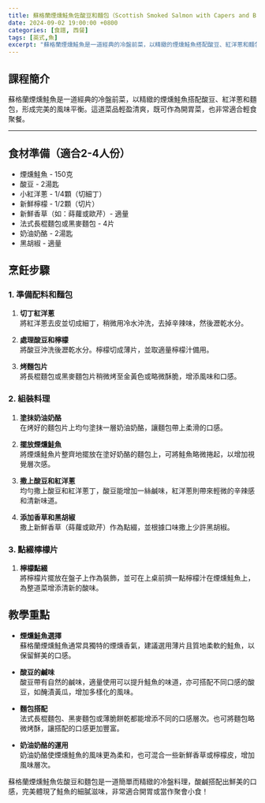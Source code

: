 ```yaml
---
title: 蘇格蘭煙燻鮭魚佐酸豆和麵包（Scottish Smoked Salmon with Capers and Bread）教學課程
date: 2024-09-02 19:00:00 +0800
categories: [食譜, 西餐]
tags: [英式,魚] 
excerpt: "蘇格蘭煙燻鮭魚是一道經典的冷盤前菜，以精緻的煙燻鮭魚搭配酸豆、紅洋蔥和麵包，形成完美的風味平衡。這道菜品輕盈清爽，既可作為開胃菜，也非常適合輕食聚餐。  "
---
```


## 課程簡介
蘇格蘭煙燻鮭魚是一道經典的冷盤前菜，以精緻的煙燻鮭魚搭配酸豆、紅洋蔥和麵包，形成完美的風味平衡。這道菜品輕盈清爽，既可作為開胃菜，也非常適合輕食聚餐。  

---

## 食材準備（適合2-4人份）

- 煙燻鮭魚 - 150克  
- 酸豆 - 2湯匙  
- 小紅洋蔥 - 1/4顆（切細丁）  
- 新鮮檸檬 - 1/2顆（切片）  
- 新鮮香草（如：蒔蘿或歐芹）- 適量  
- 法式長棍麵包或黑麥麵包 - 4片  
- 奶油奶酪 - 2湯匙  
- 黑胡椒 - 適量  

## 烹飪步驟

### 1. **準備配料和麵包**

1. **切丁紅洋蔥**  
   將紅洋蔥去皮並切成細丁，稍微用冷水沖洗，去掉辛辣味，然後瀝乾水分。

2. **處理酸豆和檸檬**  
   將酸豆沖洗後瀝乾水分。檸檬切成薄片，並取適量檸檬汁備用。

3. **烤麵包片**  
   將長棍麵包或黑麥麵包片稍微烤至金黃色或略微酥脆，增添風味和口感。

### 2. **組裝料理**

1. **塗抹奶油奶酪**  
   在烤好的麵包片上均勻塗抹一層奶油奶酪，讓麵包帶上柔滑的口感。

2. **擺放煙燻鮭魚**  
   將煙燻鮭魚片整齊地擺放在塗好奶酪的麵包上，可將鮭魚略微捲起，以增加視覺層次感。

3. **撒上酸豆和紅洋蔥**  
   均勻撒上酸豆和紅洋蔥丁，酸豆能增加一絲鹹味，紅洋蔥則帶來輕微的辛辣感和清新味道。

4. **添加香草和黑胡椒**  
   撒上新鮮香草（蒔蘿或歐芹）作為點綴，並根據口味撒上少許黑胡椒。

### 3. **點綴檸檬片**

1. **檸檬點綴**  
   將檸檬片擺放在盤子上作為裝飾，並可在上桌前擠一點檸檬汁在煙燻鮭魚上，為整道菜增添清新的酸味。

## 教學重點

- **煙燻鮭魚選擇**  
  蘇格蘭煙燻鮭魚通常具獨特的煙燻香氣，建議選用薄片且質地柔軟的鮭魚，以保留鮮美的口感。 

- **酸豆的鹹味**  
  酸豆帶有自然的鹹味，適量使用可以提升鮭魚的味道，亦可搭配不同口感的酸豆，如醃漬黃瓜，增加多樣化的風味。

- **麵包搭配**  
  法式長棍麵包、黑麥麵包或薄脆餅乾都能增添不同的口感層次。也可將麵包略微烤酥，讓搭配的口感更加豐富。

- **奶油奶酪的運用**  
  奶油奶酪使煙燻鮭魚的風味更為柔和，也可混合一些新鮮香草或檸檬皮，增加風味層次。

蘇格蘭煙燻鮭魚佐酸豆和麵包是一道簡單而精緻的冷盤料理，酸鹹搭配出鮮美的口感，完美體現了鮭魚的細膩滋味，非常適合開胃或當作聚會小食！
